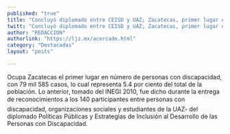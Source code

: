 ```yaml
---
published: "true"
title: "Concluyó diplomado entre CEISD y UAZ; Zacatecas, primer lugar en número de discapacitados"
twitt: "Concluyó diplomado entre CEISD y UAZ; Zacatecas, primer lugar en número de discapacitados"
author: "REDACCION"
authorlink: "https://ljz.mx/acercade.html"
category: "Destacadas"
layout: "posts"

---
```



Ocupa Zacatecas el primer lugar en número de personas con discapacidad, con 79 mil 585 casos, lo cual representa 5.4 por ciento del total de la población. Lo anterior, tomado del INEGI 2010, fue dicho durante la entrega de reconocimientos a los 140 participantes entre personas con discapacidad, organizaciones sociales y estudiantes de la UAZ- del diplomado Políticas Públicas y Estrategias de Inclusión al Desarrollo de las Personas con Discapacidad.
